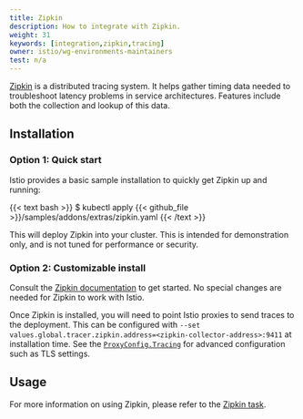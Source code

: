 ```yaml
---
title: Zipkin
description: How to integrate with Zipkin.
weight: 31
keywords: [integration,zipkin,tracing]
owner: istio/wg-environments-maintainers
test: n/a
---
```


[Zipkin](https://zipkin.io/) is a distributed tracing system. It helps gather timing data needed to troubleshoot latency problems in service architectures. Features include both the collection and lookup of this data.

## Installation

### Option 1: Quick start

Istio provides a basic sample installation to quickly get Zipkin up and running:

{{< text bash >}}
$ kubectl apply {{< github_file >}}/samples/addons/extras/zipkin.yaml
{{< /text >}}

This will deploy Zipkin into your cluster. This is intended for demonstration only, and is not tuned for performance or security.

### Option 2: Customizable install

Consult the [Zipkin documentation](https://zipkin.io/) to get started. No special changes are needed for Zipkin to work with Istio.

Once Zipkin is installed, you will need to point Istio proxies to send traces to the deployment. This can be configured with `--set values.global.tracer.zipkin.address=<zipkin-collector-address>:9411` at installation time. See the [`ProxyConfig.Tracing`](/docs/reference/config/istio.mesh.v1alpha1/#Tracing) for advanced configuration such as TLS settings.

## Usage

For more information on using Zipkin, please refer to the [Zipkin task](/docs/tasks/observability/distributed-tracing/zipkin/).
